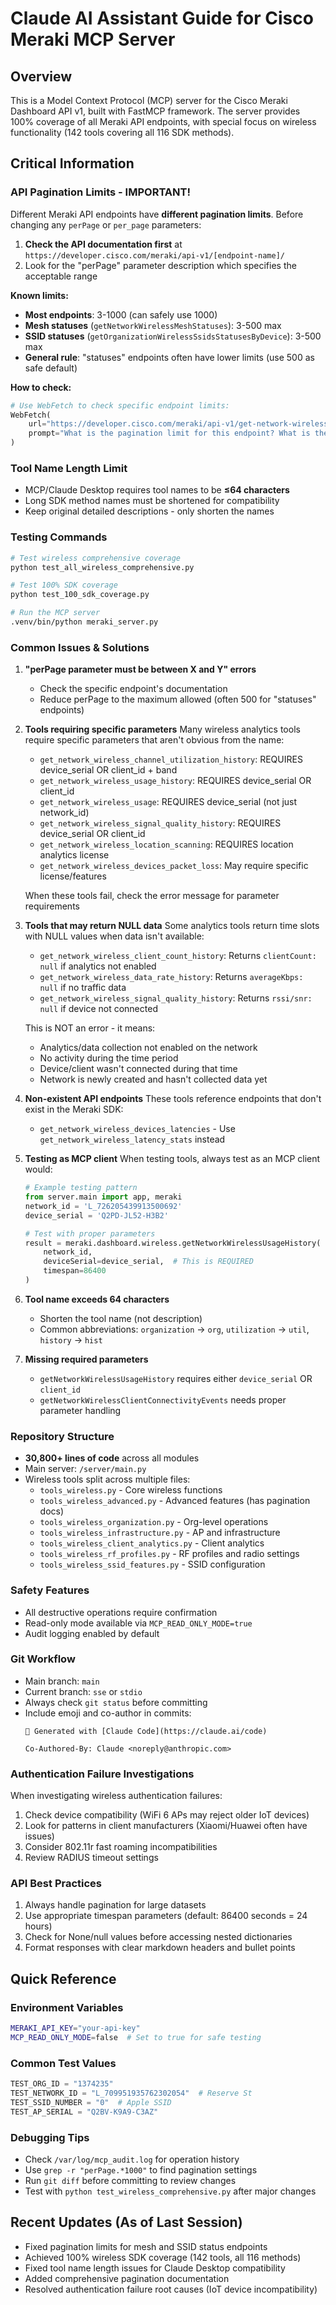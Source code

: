 # Claude AI Assistant Guide for Cisco Meraki MCP Server

## Overview
This is a Model Context Protocol (MCP) server for the Cisco Meraki Dashboard API v1, built with FastMCP framework. The server provides 100% coverage of all Meraki API endpoints, with special focus on wireless functionality (142 tools covering all 116 SDK methods).

## Critical Information

### API Pagination Limits - IMPORTANT!
Different Meraki API endpoints have **different pagination limits**. Before changing any `perPage` or `per_page` parameters:

1. **Check the API documentation first** at `https://developer.cisco.com/meraki/api-v1/[endpoint-name]/`
2. Look for the "perPage" parameter description which specifies the acceptable range

**Known limits:**
- **Most endpoints**: 3-1000 (can safely use 1000)
- **Mesh statuses** (`getNetworkWirelessMeshStatuses`): 3-500 max
- **SSID statuses** (`getOrganizationWirelessSsidsStatusesByDevice`): 3-500 max
- **General rule**: "statuses" endpoints often have lower limits (use 500 as safe default)

**How to check:**
```python
# Use WebFetch to check specific endpoint limits:
WebFetch(
    url="https://developer.cisco.com/meraki/api-v1/get-network-wireless-mesh-statuses/",
    prompt="What is the pagination limit for this endpoint? What is the maximum perPage value allowed?"
)
```

### Tool Name Length Limit
- MCP/Claude Desktop requires tool names to be **≤64 characters**
- Long SDK method names must be shortened for compatibility
- Keep original detailed descriptions - only shorten the names

### Testing Commands
```bash
# Test wireless comprehensive coverage
python test_all_wireless_comprehensive.py

# Test 100% SDK coverage
python test_100_sdk_coverage.py

# Run the MCP server
.venv/bin/python meraki_server.py
```

### Common Issues & Solutions

1. **"perPage parameter must be between X and Y" errors**
   - Check the specific endpoint's documentation
   - Reduce perPage to the maximum allowed (often 500 for "statuses" endpoints)

2. **Tools requiring specific parameters**
   Many wireless analytics tools require specific parameters that aren't obvious from the name:
   - `get_network_wireless_channel_utilization_history`: REQUIRES device_serial OR client_id + band
   - `get_network_wireless_usage_history`: REQUIRES device_serial OR client_id
   - `get_network_wireless_usage`: REQUIRES device_serial (not just network_id)
   - `get_network_wireless_signal_quality_history`: REQUIRES device_serial OR client_id
   - `get_network_wireless_location_scanning`: REQUIRES location analytics license
   - `get_network_wireless_devices_packet_loss`: May require specific license/features
   
   When these tools fail, check the error message for parameter requirements

3. **Tools that may return NULL data**
   Some analytics tools return time slots with NULL values when data isn't available:
   - `get_network_wireless_client_count_history`: Returns `clientCount: null` if analytics not enabled
   - `get_network_wireless_data_rate_history`: Returns `averageKbps: null` if no traffic data
   - `get_network_wireless_signal_quality_history`: Returns `rssi/snr: null` if device not connected
   
   This is NOT an error - it means:
   - Analytics/data collection not enabled on the network
   - No activity during the time period
   - Device/client wasn't connected during that time
   - Network is newly created and hasn't collected data yet

4. **Non-existent API endpoints**
   These tools reference endpoints that don't exist in the Meraki SDK:
   - `get_network_wireless_devices_latencies` - Use `get_network_wireless_latency_stats` instead
   
5. **Testing as MCP client**
   When testing tools, always test as an MCP client would:
   ```python
   # Example testing pattern
   from server.main import app, meraki
   network_id = 'L_726205439913500692'
   device_serial = 'Q2PD-JL52-H3B2'
   
   # Test with proper parameters
   result = meraki.dashboard.wireless.getNetworkWirelessUsageHistory(
       network_id, 
       deviceSerial=device_serial,  # This is REQUIRED
       timespan=86400
   )
   ```

6. **Tool name exceeds 64 characters**
   - Shorten the tool name (not description)
   - Common abbreviations: `organization` → `org`, `utilization` → `util`, `history` → `hist`

7. **Missing required parameters**
   - `getNetworkWirelessUsageHistory` requires either `device_serial` OR `client_id`
   - `getNetworkWirelessClientConnectivityEvents` needs proper parameter handling

### Repository Structure
- **30,800+ lines of code** across all modules
- Main server: `/server/main.py`
- Wireless tools split across multiple files:
  - `tools_wireless.py` - Core wireless functions
  - `tools_wireless_advanced.py` - Advanced features (has pagination docs)
  - `tools_wireless_organization.py` - Org-level operations
  - `tools_wireless_infrastructure.py` - AP and infrastructure
  - `tools_wireless_client_analytics.py` - Client analytics
  - `tools_wireless_rf_profiles.py` - RF profiles and radio settings
  - `tools_wireless_ssid_features.py` - SSID configuration

### Safety Features
- All destructive operations require confirmation
- Read-only mode available via `MCP_READ_ONLY_MODE=true`
- Audit logging enabled by default

### Git Workflow
- Main branch: `main`
- Current branch: `sse` or `stdio`
- Always check `git status` before committing
- Include emoji and co-author in commits:
  ```
  🤖 Generated with [Claude Code](https://claude.ai/code)
  
  Co-Authored-By: Claude <noreply@anthropic.com>
  ```

### Authentication Failure Investigations
When investigating wireless authentication failures:
1. Check device compatibility (WiFi 6 APs may reject older IoT devices)
2. Look for patterns in client manufacturers (Xiaomi/Huawei often have issues)
3. Consider 802.11r fast roaming incompatibilities
4. Review RADIUS timeout settings

### API Best Practices
1. Always handle pagination for large datasets
2. Use appropriate timespan parameters (default: 86400 seconds = 24 hours)
3. Check for None/null values before accessing nested dictionaries
4. Format responses with clear markdown headers and bullet points

## Quick Reference

### Environment Variables
```bash
MERAKI_API_KEY="your-api-key"
MCP_READ_ONLY_MODE=false  # Set to true for safe testing
```

### Common Test Values
```python
TEST_ORG_ID = "1374235"
TEST_NETWORK_ID = "L_709951935762302054"  # Reserve St
TEST_SSID_NUMBER = "0"  # Apple SSID
TEST_AP_SERIAL = "Q2BV-K9A9-C3AZ"
```

### Debugging Tips
- Check `/var/log/mcp_audit.log` for operation history
- Use `grep -r "perPage.*1000"` to find pagination settings
- Run `git diff` before committing to review changes
- Test with `python test_wireless_comprehensive.py` after major changes

## Recent Updates (As of Last Session)
- Fixed pagination limits for mesh and SSID status endpoints
- Achieved 100% wireless SDK coverage (142 tools, all 116 methods)
- Fixed tool name length issues for Claude Desktop compatibility
- Added comprehensive pagination documentation
- Resolved authentication failure root causes (IoT device incompatibility)